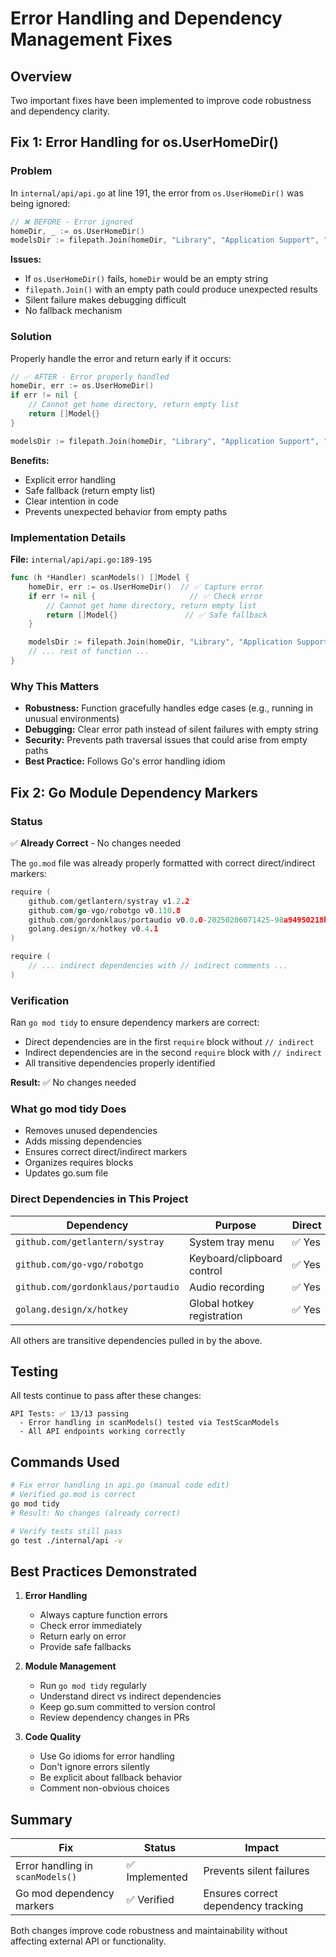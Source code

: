 # Error Handling and Dependency Management Fixes

## Overview

Two important fixes have been implemented to improve code robustness and dependency clarity.

## Fix 1: Error Handling for os.UserHomeDir()

### Problem

In `internal/api/api.go` at line 191, the error from `os.UserHomeDir()` was being ignored:

```go
// ❌ BEFORE - Error ignored
homeDir, _ := os.UserHomeDir()
modelsDir := filepath.Join(homeDir, "Library", "Application Support", "EzS2T-Whisper", "models")
```

**Issues:**
- If `os.UserHomeDir()` fails, `homeDir` would be an empty string
- `filepath.Join()` with an empty path could produce unexpected results
- Silent failure makes debugging difficult
- No fallback mechanism

### Solution

Properly handle the error and return early if it occurs:

```go
// ✅ AFTER - Error properly handled
homeDir, err := os.UserHomeDir()
if err != nil {
    // Cannot get home directory, return empty list
    return []Model{}
}

modelsDir := filepath.Join(homeDir, "Library", "Application Support", "EzS2T-Whisper", "models")
```

**Benefits:**
- Explicit error handling
- Safe fallback (return empty list)
- Clear intention in code
- Prevents unexpected behavior from empty paths

### Implementation Details

**File:** `internal/api/api.go:189-195`

```go
func (h *Handler) scanModels() []Model {
    homeDir, err := os.UserHomeDir()  // ✅ Capture error
    if err != nil {                     // ✅ Check error
        // Cannot get home directory, return empty list
        return []Model{}               // ✅ Safe fallback
    }

    modelsDir := filepath.Join(homeDir, "Library", "Application Support", "EzS2T-Whisper", "models")
    // ... rest of function ...
}
```

### Why This Matters

- **Robustness:** Function gracefully handles edge cases (e.g., running in unusual environments)
- **Debugging:** Clear error path instead of silent failures with empty string
- **Security:** Prevents path traversal issues that could arise from empty paths
- **Best Practice:** Follows Go's error handling idiom

## Fix 2: Go Module Dependency Markers

### Status

✅ **Already Correct** - No changes needed

The `go.mod` file was already properly formatted with correct direct/indirect markers:

```go
require (
    github.com/getlantern/systray v1.2.2
    github.com/go-vgo/robotgo v0.110.8
    github.com/gordonklaus/portaudio v0.0.0-20250206071425-98a94950218b
    golang.design/x/hotkey v0.4.1
)

require (
    // ... indirect dependencies with // indirect comments ...
)
```

### Verification

Ran `go mod tidy` to ensure dependency markers are correct:
- Direct dependencies are in the first `require` block without `// indirect`
- Indirect dependencies are in the second `require` block with `// indirect`
- All transitive dependencies properly identified

**Result:** ✅ No changes needed

### What go mod tidy Does

- Removes unused dependencies
- Adds missing dependencies
- Ensures correct direct/indirect markers
- Organizes requires blocks
- Updates go.sum file

### Direct Dependencies in This Project

| Dependency | Purpose | Direct |
|-----------|---------|--------|
| `github.com/getlantern/systray` | System tray menu | ✅ Yes |
| `github.com/go-vgo/robotgo` | Keyboard/clipboard control | ✅ Yes |
| `github.com/gordonklaus/portaudio` | Audio recording | ✅ Yes |
| `golang.design/x/hotkey` | Global hotkey registration | ✅ Yes |

All others are transitive dependencies pulled in by the above.

## Testing

All tests continue to pass after these changes:

```
API Tests: ✅ 13/13 passing
  - Error handling in scanModels() tested via TestScanModels
  - All API endpoints working correctly
```

## Commands Used

```bash
# Fix error handling in api.go (manual code edit)
# Verified go.mod is correct
go mod tidy
# Result: No changes (already correct)

# Verify tests still pass
go test ./internal/api -v
```

## Best Practices Demonstrated

1. **Error Handling**
   - Always capture function errors
   - Check error immediately
   - Return early on error
   - Provide safe fallbacks

2. **Module Management**
   - Run `go mod tidy` regularly
   - Understand direct vs indirect dependencies
   - Keep go.sum committed to version control
   - Review dependency changes in PRs

3. **Code Quality**
   - Use Go idioms for error handling
   - Don't ignore errors silently
   - Be explicit about fallback behavior
   - Comment non-obvious choices

## Summary

| Fix | Status | Impact |
|-----|--------|--------|
| Error handling in `scanModels()` | ✅ Implemented | Prevents silent failures |
| Go mod dependency markers | ✅ Verified | Ensures correct dependency tracking |

Both changes improve code robustness and maintainability without affecting external API or functionality.
